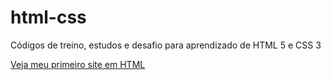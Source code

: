 # html-css
 Códigos de treino, estudos e desafio para aprendizado de HTML 5 e CSS 3

<a href="https://gabrieldamasc.github.io/html-css/desafios/siteandroid/index.html"> Veja meu primeiro site em HTML</a>